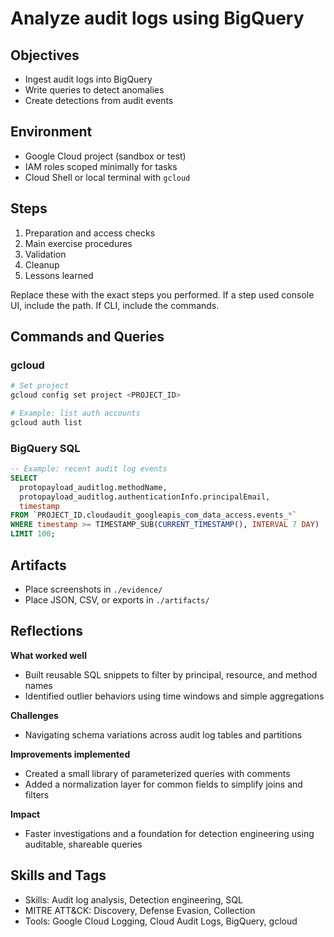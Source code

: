 # Analyze audit logs using BigQuery

## Objectives
- Ingest audit logs into BigQuery
- Write queries to detect anomalies
- Create detections from audit events

## Environment
- Google Cloud project (sandbox or test)
- IAM roles scoped minimally for tasks
- Cloud Shell or local terminal with `gcloud`

## Steps
1. Preparation and access checks
2. Main exercise procedures
3. Validation
4. Cleanup
5. Lessons learned

Replace these with the exact steps you performed. If a step used console UI, include the path. If CLI, include the commands.

## Commands and Queries

### gcloud
```bash
# Set project
gcloud config set project <PROJECT_ID>

# Example: list auth accounts
gcloud auth list
```

### BigQuery SQL
```sql
-- Example: recent audit log events
SELECT
  protopayload_auditlog.methodName,
  protopayload_auditlog.authenticationInfo.principalEmail,
  timestamp
FROM `PROJECT_ID.cloudaudit_googleapis_com_data_access.events_*`
WHERE timestamp >= TIMESTAMP_SUB(CURRENT_TIMESTAMP(), INTERVAL 7 DAY)
LIMIT 100;
```

## Artifacts
- Place screenshots in `./evidence/`
- Place JSON, CSV, or exports in `./artifacts/`

## Reflections
**What worked well**
- Built reusable SQL snippets to filter by principal, resource, and method names
- Identified outlier behaviors using time windows and simple aggregations

**Challenges**
- Navigating schema variations across audit log tables and partitions

**Improvements implemented**
- Created a small library of parameterized queries with comments
- Added a normalization layer for common fields to simplify joins and filters

**Impact**
- Faster investigations and a foundation for detection engineering using auditable, shareable queries

## Skills and Tags
- Skills: Audit log analysis, Detection engineering, SQL
- MITRE ATT&CK: Discovery, Defense Evasion, Collection
- Tools: Google Cloud Logging, Cloud Audit Logs, BigQuery, gcloud
